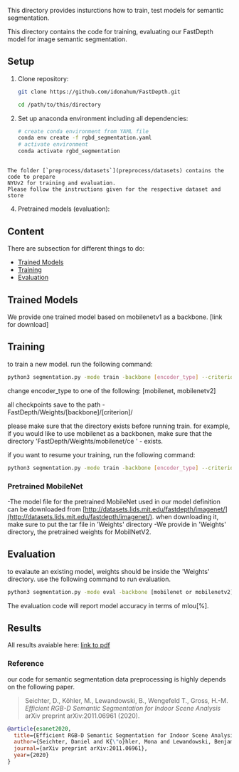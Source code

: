 This directory provides insturctions how to train, test models for semantic segmentation.


This directory contains the code for training, evaluating our FastDepth model for image semantic segmentation. 

 

## Setup

1. Clone repository:
    ```bash
    git clone https://github.com/idonahum/FastDepth.git
   
    cd /path/to/this/directory
    ```

2. Set up anaconda environment including all dependencies:
    ```bash
    # create conda environment from YAML file
    conda env create -f rgbd_segmentation.yaml
    # activate environment
    conda activate rgbd_segmentation
    ```

## 

    The folder [`preprocess/datasets`](preprocess/datasets) contains the code to prepare
    NYUv2 for training and evaluation. 
    Please follow the instructions given for the respective dataset and store 

4. Pretrained models (evaluation):  
  

## Content
There are subsection for different things to do:
- [Trained Models](#trained_models)
- [Training](#training)
- [Evaluation](#evaluation)

## Trained Models ##
  We provide one trained model based on mobilenetv1 as a backbone. [link for download]

## Training ##
to train a new model. run the following command:
```bash
python3 segmentation.py -mode train -backbone [encoder_type] --criterion ce --gpu True
```
change encoder_type to one of the following: [mobilenet, mobilenetv2]


all checkpoints save to the path - FastDepth/Weights/[backbone]/[criterion]/

please make sure that the directory exists before running train. for example, if you would like to use mobilenet as a backbonen, make sure that the directory 'FastDepth/Weights/mobilenet/ce ' - exists.

if you want to resume your training, run the following command:
```bash
python3 segmentation.py -mode train -backbone [encoder_type] --criterion ce --gpu True --resume [path_to_checkpoint]
```
### Pretrained MobileNet ###

-The model file for the pretrained MobileNet used in our model definition can be downloaded from [http://datasets.lids.mit.edu/fastdepth/imagenet/](http://datasets.lids.mit.edu/fastdepth/imagenet/).
when downloading it, make sure to put the tar file in 'Weights' directory
-We provide in 'Weights' directory, the pretrained weights for MobilNetV2.
## Evaluation ##

to evalaute an existing model, weights should be inside the 'Weights' directory. use the following command to run evaluation.

```bash
python3 segmentation.py -mode eval -backbone [mobilenet or mobilenetv2] --pretrained [model_weights_filename] --gpu True
```

The evaluation code will report model accuracy in terms of mIou[%].



## Results

All results avaiable here: [link to pdf]()

### Reference 
our code for semantic segmentation data preprocessing is highly depends on the following paper.
>Seichter, D., Köhler, M., Lewandowski, B., Wengefeld T., Gross, H.-M.
*Efficient RGB-D Semantic Segmentation for Indoor Scene Analysis*
arXiv preprint arXiv:2011.06961 (2020).

```bibtex
@article{esanet2020,
  title={Efficient RGB-D Semantic Segmentation for Indoor Scene Analysis},
  author={Seichter, Daniel and K{\"o}hler, Mona and Lewandowski, Benjamin and Wengefeld, Tim and Gross, Horst-Michael},
  journal={arXiv preprint arXiv:2011.06961},
  year={2020}
}
```
